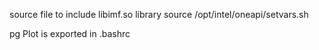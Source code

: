
source file to include libimf.so library
	source /opt/intel/oneapi/setvars.sh

pg Plot is exported in .bashrc


